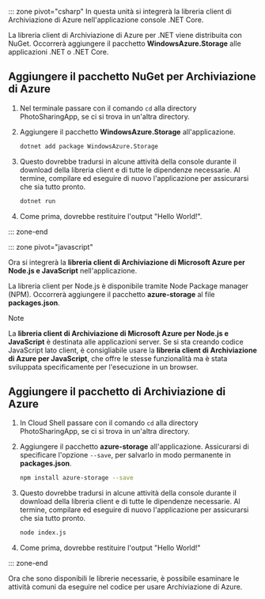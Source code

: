 ::: zone pivot="csharp"
In questa unità si integrerà la libreria client di Archiviazione di Azure nell'applicazione console .NET Core.

La libreria client di Archiviazione di Azure per .NET viene distribuita con NuGet. Occorrerà aggiungere il pacchetto **WindowsAzure.Storage** alle applicazioni .NET o .NET Core.

## <a name="add-the-azure-storage-nuget-package"></a>Aggiungere il pacchetto NuGet per Archiviazione di Azure

1. Nel terminale passare con il comando `cd` alla directory PhotoSharingApp, se ci si trova in un'altra directory.

1. Aggiungere il pacchetto **WindowsAzure.Storage** all'applicazione.

    ```bash
    dotnet add package WindowsAzure.Storage
    ```

1. Questo dovrebbe tradursi in alcune attività della console durante il download della libreria client e di tutte le dipendenze necessarie. Al termine, compilare ed eseguire di nuovo l'applicazione per assicurarsi che sia tutto pronto.

    ```bash
    dotnet run
    ```

1. Come prima, dovrebbe restituire l'output "Hello World!".

::: zone-end

::: zone pivot="javascript"

Ora si integrerà la **libreria client di Archiviazione di Microsoft Azure per Node.js e JavaScript** nell'applicazione.

La libreria client per Node.js è disponibile tramite Node Package manager (NPM). Occorrerà aggiungere il pacchetto **azure-storage** al file **packages.json**.

> [!NOTE]
> La **libreria client di Archiviazione di Microsoft Azure per Node.js e JavaScript** è destinata alle applicazioni server. Se si sta creando codice JavaScript lato client, è consigliabile usare la **libreria client di Archiviazione di Azure per JavaScript**, che offre le stesse funzionalità ma è stata sviluppata specificamente per l'esecuzione in un browser.

## <a name="add-the-azure-storage-package"></a>Aggiungere il pacchetto di Archiviazione di Azure

1. In Cloud Shell passare con il comando `cd` alla directory PhotoSharingApp, se ci si trova in un'altra directory.

1. Aggiungere il pacchetto **azure-storage** all'applicazione. Assicurarsi di specificare l'opzione `--save`, per salvarlo in modo permanente in **packages.json**.

    ```bash
    npm install azure-storage --save
    ```

1. Questo dovrebbe tradursi in alcune attività della console durante il download della libreria client e di tutte le dipendenze necessarie. Al termine, compilare ed eseguire di nuovo l'applicazione per assicurarsi che sia tutto pronto.

    ```bash
    node index.js
    ```

1. Come prima, dovrebbe restituire l'output "Hello World!"

::: zone-end

Ora che sono disponibili le librerie necessarie, è possibile esaminare le attività comuni da eseguire nel codice per usare Archiviazione di Azure.
